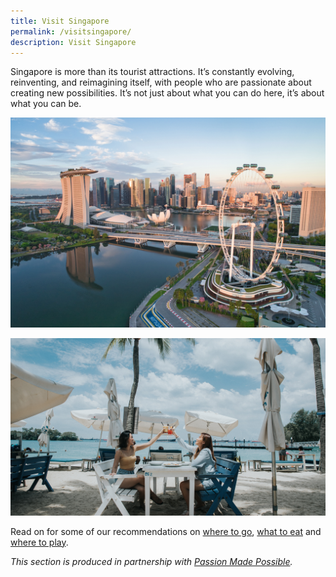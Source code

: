 ```yaml
---
title: Visit Singapore
permalink: /visitsingapore/
description: Visit Singapore
---
```

Singapore is more than its tourist attractions. It’s constantly evolving, reinventing, and reimagining itself, with people who are passionate about creating new possibilities. It’s not just about what you can do here, it’s about what you can be.

![](/images/Marina%20Bay.jpg)

![](/images/Sentosa.jpg)

Read on for some of our recommendations on <a href="/visit-singapore/culturalenclaves" target="_blank">where to go</a>, <a href="/visit-singapore/localdishes" target="_blank">what to eat</a> and <a href="/visit-singapore/attractions" target="_blank">where to play</a>.


*This section is produced in partnership with <a href="https://www.visitsingapore.com/en/" target="_blank">*Passion Made Possible*</a>.*